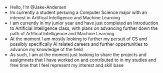 - Hello, I’m @Jake-Andersen
- Im currently a student persuing a Computer Science major with an interest in Artifical Intelligence and Machine Learning
- I am currently in my junior year and have just completed an Introduction to Artificial Intelligence class, with plans on advancing further down the path of Artifical Intelligence and Machine Learning
- At the moment I am mostly looking to further my persuit of CS and possibly specifically AI related careers and further oppertunities to advance my knowledge of the field
- As such, I am at the moment just looking to share the projects and assigmnets that I have worked on and contributed to in my studies and free time that I feel represent my interest and skill base
